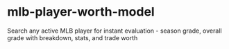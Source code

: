 # mlb-player-worth-model
Search any active MLB player for instant evaluation - season grade, overall grade with breakdown, stats, and trade worth
